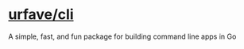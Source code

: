 # [urfave/cli](https://github.com/urfave/cli)

A simple, fast, and fun package for building command line apps in Go
